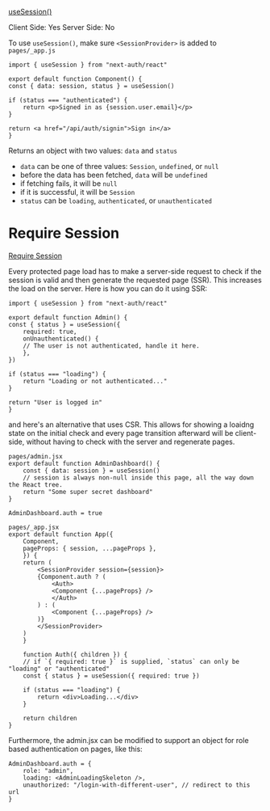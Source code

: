 [useSession()](https://next-auth.js.org/getting-started/client#usesession)

Client Side: Yes
Server Side: No

To use `useSession()`, make sure `<SessionProvider>` is added to `pages/_app.js`

    import { useSession } from "next-auth/react"

    export default function Component() {
    const { data: session, status } = useSession()

    if (status === "authenticated") {
        return <p>Signed in as {session.user.email}</p>
    }

    return <a href="/api/auth/signin">Sign in</a>
    }

Returns an object with two values: `data` and `status`
- `data` can be one of three values: `Session`, `undefined`, or `null`
- before the data has been fetched, `data` will be `undefined`
- if fetching fails, it will be `null`
- if it is successful, it will be `Session`
- `status` can be `loading`, `authenticated`, or `unauthenticated`

# Require Session
[Require Session](https://next-auth.js.org/getting-started/client#usesession)

Every protected page load has to make a server-side request to check if the session is valid and then generate the requested page (SSR). This increases the load on the server. Here is how you can do it using SSR: 

    import { useSession } from "next-auth/react"

    export default function Admin() {
    const { status } = useSession({
        required: true,
        onUnauthenticated() {
        // The user is not authenticated, handle it here.
        },
    })

    if (status === "loading") {
        return "Loading or not authenticated..."
    }

    return "User is logged in"
    }

and here's an alternative that uses CSR. This allows for showing a loaidng state on the initial check and every page transition afterward will be client-side, without having to check with the server and regenerate pages. 

    pages/admin.jsx
    export default function AdminDashboard() {
        const { data: session } = useSession()
        // session is always non-null inside this page, all the way down the React tree.
        return "Some super secret dashboard"
    }

    AdminDashboard.auth = true

    pages/_app.jsx
    export default function App({
        Component,
        pageProps: { session, ...pageProps },
        }) {
        return (
            <SessionProvider session={session}>
            {Component.auth ? (
                <Auth>
                <Component {...pageProps} />
                </Auth>
            ) : (
                <Component {...pageProps} />
            )}
            </SessionProvider>
        )
        }

        function Auth({ children }) {
        // if `{ required: true }` is supplied, `status` can only be "loading" or "authenticated"
        const { status } = useSession({ required: true })

        if (status === "loading") {
            return <div>Loading...</div>
        }

        return children
    }

Furthermore, the admin.jsx can be modified to support an object for role based authentication on pages, like this: 

    AdminDashboard.auth = {
        role: "admin",
        loading: <AdminLoadingSkeleton />,
        unauthorized: "/login-with-different-user", // redirect to this url
    }